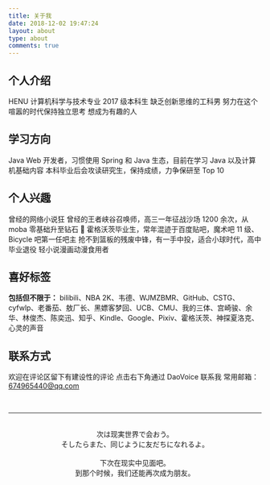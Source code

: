 ```yaml
---
title: 关于我
date: 2018-12-02 19:47:24
layout: about
type: about
comments: true
---
```


##  个人介绍

HENU 计算机科学与技术专业 2017 级本科生
缺乏创新思维的工科男
努力在这个喧嚣的时代保持独立思考
想成为有趣的人

##  学习方向

Java Web 开发者，习惯使用 Spring 和 Java 生态，目前在学习 Java 以及计算机基础内容
本科毕业后会攻读研究生，保持成绩，力争保研至 Top 10

##  个人兴趣

曾经的网络小说狂
曾经的王者峡谷召唤师，高三一年征战沙场 1200 余次，从 moba 零基础升至钻石 🐶
霍格沃茨毕业生，常年混迹于百度贴吧，魔术吧 11 级、Bicycle 吧第一任吧主
抢不到篮板的残废中锋，有一手中投，适合小球时代，高中毕业退役
轻小说漫画动漫食用者


##  喜好标签

**包括但不限于：**
bilibili、NBA 2K、韦德、WJMZBMR、GitHub、CSTG、cyfwlp、老番茄、敖厂长、黑嫖客梦回、UCB、CMU、我的三体、宫崎骏、余华、林俊杰、陈奕迅、知乎、Kindle、Google、Pixiv、霍格沃茨、神探夏洛克、心灵的声音

##  联系方式

欢迎在评论区留下有建设性的评论
点击右下角通过 DaoVoice 联系我
常用邮箱：674965440@qq.com

<br/>

-------

<br/>

<center>
次は现実世界で会おう。<br/>
そしたらまた、同じように友だちになれるよ。
<br/><br/>
下次在现实中见面吧。<br/>
到那个时候，我们还能再次成为朋友。

</center>